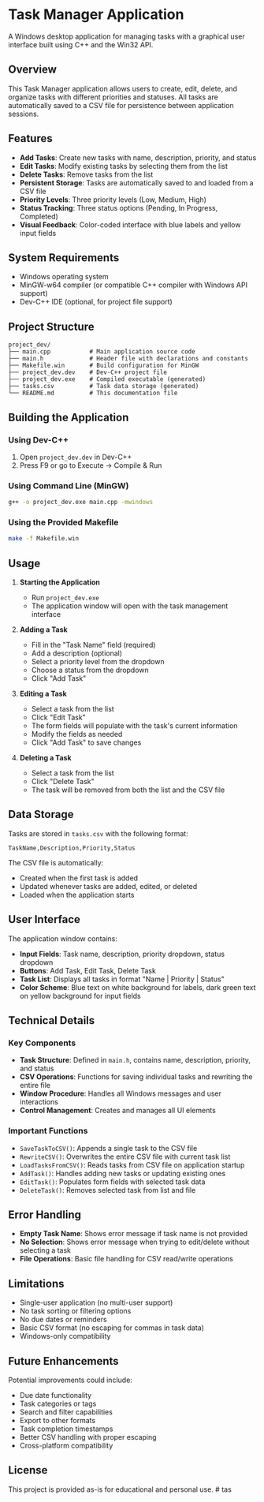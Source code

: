 # Task Manager Application

A Windows desktop application for managing tasks with a graphical user interface built using C++ and the Win32 API.

## Overview

This Task Manager application allows users to create, edit, delete, and organize tasks with different priorities and statuses. All tasks are automatically saved to a CSV file for persistence between application sessions.

## Features

- **Add Tasks**: Create new tasks with name, description, priority, and status
- **Edit Tasks**: Modify existing tasks by selecting them from the list
- **Delete Tasks**: Remove tasks from the list
- **Persistent Storage**: Tasks are automatically saved to and loaded from a CSV file
- **Priority Levels**: Three priority levels (Low, Medium, High)
- **Status Tracking**: Three status options (Pending, In Progress, Completed)
- **Visual Feedback**: Color-coded interface with blue labels and yellow input fields

## System Requirements

- Windows operating system
- MinGW-w64 compiler (or compatible C++ compiler with Windows API support)
- Dev-C++ IDE (optional, for project file support)

## Project Structure

```
project_dev/
├── main.cpp           # Main application source code
├── main.h             # Header file with declarations and constants
├── Makefile.win       # Build configuration for MinGW
├── project_dev.dev    # Dev-C++ project file
├── project_dev.exe    # Compiled executable (generated)
├── tasks.csv          # Task data storage (generated)
└── README.md          # This documentation file
```

## Building the Application

### Using Dev-C++
1. Open `project_dev.dev` in Dev-C++
2. Press F9 or go to Execute → Compile & Run

### Using Command Line (MinGW)
```bash
g++ -o project_dev.exe main.cpp -mwindows
```

### Using the Provided Makefile
```bash
make -f Makefile.win
```

## Usage

1. **Starting the Application**
   - Run `project_dev.exe`
   - The application window will open with the task management interface

2. **Adding a Task**
   - Fill in the "Task Name" field (required)
   - Add a description (optional)
   - Select a priority level from the dropdown
   - Choose a status from the dropdown
   - Click "Add Task"

3. **Editing a Task**
   - Select a task from the list
   - Click "Edit Task"
   - The form fields will populate with the task's current information
   - Modify the fields as needed
   - Click "Add Task" to save changes

4. **Deleting a Task**
   - Select a task from the list
   - Click "Delete Task"
   - The task will be removed from both the list and the CSV file

## Data Storage

Tasks are stored in `tasks.csv` with the following format:
```
TaskName,Description,Priority,Status
```

The CSV file is automatically:
- Created when the first task is added
- Updated whenever tasks are added, edited, or deleted
- Loaded when the application starts

## User Interface

The application window contains:
- **Input Fields**: Task name, description, priority dropdown, status dropdown
- **Buttons**: Add Task, Edit Task, Delete Task
- **Task List**: Displays all tasks in format "Name | Priority | Status"
- **Color Scheme**: Blue text on white background for labels, dark green text on yellow background for input fields

## Technical Details

### Key Components

- **Task Structure**: Defined in `main.h`, contains name, description, priority, and status
- **CSV Operations**: Functions for saving individual tasks and rewriting the entire file
- **Window Procedure**: Handles all Windows messages and user interactions
- **Control Management**: Creates and manages all UI elements

### Important Functions

- `SaveTaskToCSV()`: Appends a single task to the CSV file
- `RewriteCSV()`: Overwrites the entire CSV file with current task list
- `LoadTasksFromCSV()`: Reads tasks from CSV file on application startup
- `AddTask()`: Handles adding new tasks or updating existing ones
- `EditTask()`: Populates form fields with selected task data
- `DeleteTask()`: Removes selected task from list and file

## Error Handling

- **Empty Task Name**: Shows error message if task name is not provided
- **No Selection**: Shows error message when trying to edit/delete without selecting a task
- **File Operations**: Basic file handling for CSV read/write operations

## Limitations

- Single-user application (no multi-user support)
- No task sorting or filtering options
- No due dates or reminders
- Basic CSV format (no escaping for commas in task data)
- Windows-only compatibility

## Future Enhancements

Potential improvements could include:
- Due date functionality
- Task categories or tags
- Search and filter capabilities
- Export to other formats
- Task completion timestamps
- Better CSV handling with proper escaping
- Cross-platform compatibility

## License

This project is provided as-is for educational and personal use.
#   t a s  
 